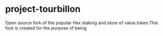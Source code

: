 # project-tourbillon
Open source fork of the popular Hex staking and store of value token.This fork is created for the purpose of being 
